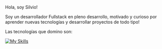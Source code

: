 Hola, soy Silvio!

Soy un desarrollador Fullstack en pleno desarrollo, motivado y curioso por aprender nuevas tecnologías y desarrollar proyectos de todo tipo!

Las tecnologías que domino son:

[![My Skills](https://skillicons.dev/icons?i=js,html,css,wasm)](https://skillicons.dev)
